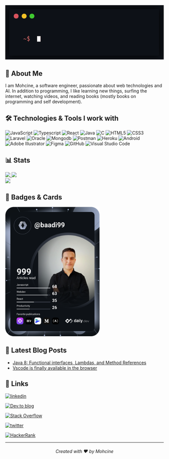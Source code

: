 <div align="center">
   <img src="https://github.com/baadi99/baadi99/blob/main/Hello%20World.gif" />
</div>

## 🚀 About Me

   I am Mohcine, a software engineer, passionate about web technologies and AI.
In addition to programming, I like learning new things, surfing the internet, 
watching videos, and reading books (mostly books on programming and self development).

## 🛠 Technologies & Tools I work with


![JavaScript](https://img.shields.io/badge/-JavaScript-05122A?style=flat&logo=javascript&logoColor=white)
![Typescript](https://img.shields.io/badge/-Typescript-05122A?style=flat&logo=typescript&logoColor=white)
![React](https://img.shields.io/badge/-React-05122A?style=flat&logo=react&logoColor=white)
![Java](https://img.shields.io/badge/-Java-05122A?style=flat&logo=java&logoColor=white)
![C](https://img.shields.io/badge/-C/C++-05122A?style=flat&logo=c&logoColor=white)
![HTML5](https://img.shields.io/badge/-HTML-05122A?style=flat&logo=html5&logoColor=white)
![CSS3](https://img.shields.io/badge/-CSS-05122A?style=flat&logo=css3&logoColor=white)
![Laravel](https://img.shields.io/badge/-Laravel-05122A?style=flat&logo=laravel&logoColor=white)
![Oracle](https://img.shields.io/badge/-Oracledb-05122A?style=flat&logo=oracle&logoColor=white)
![Mongodb](https://img.shields.io/badge/-Mongodb-05122A?style=flat&logo=mongodb&logoColor=white)
![Postman](https://img.shields.io/badge/-Postman-05122A?style=flat&logo=postman&logoColor=white)
![Heroku](https://img.shields.io/badge/-Heroku-05122A?style=flat&logo=heroku&logoColor=white)
![Android](https://img.shields.io/badge/-Android-05122A?logo=android&logoColor=white)
![Adobe Illustrator](https://img.shields.io/badge/-Illustrator-05122A?logo=adobe%20illustrator&logoColor=white)
![Figma](https://img.shields.io/badge/-Figma-05122A?logo=figma&logoColor=white)
![GitHub](https://img.shields.io/badge/-Github-05122A?logo=github&logoColor=white)
![Visual Studio Code](https://img.shields.io/badge/-Vscode-05122A?logo=visual%20studio%20code&logoColor=white)

## 📊 Stats

<a href="https://github.com/baadi99">
<img src="https://github-readme-stats.vercel.app/api?username=baadi99&show_icons=true&icon_color=fff&line_height=27&include_all_commits=true&count_private=true&layout=compact&bg_color=0D1117&title_color=61dafb&text_color=61dafb"/>
</a>

<a href="https://github.com/baadi99">
<img src="http://github-readme-streak-stats.herokuapp.com?user=baadi99&theme=react&date_format=M%20j%5B%2C%20Y%5D&background=0D1117&currStreakLabel=DD5151&fire=DD5151"/>
</a> <br/>

<a href="https://github.com/baadi99">
<img src="https://github-readme-stats.vercel.app/api/top-langs/?username=baadi99&langs_count=6&layout=compact&bg_color=0D1117&title_color=61dafb&text_color=61dafb"/>
</a>
  
## 🎴 Badges & Cards 

<a href="#">
   <img src="https://github.com/baadi99/baadi99/blob/main/devcard.svg" width="300" alt="Mohcine BAADI's Dev Card"/>
</a>

## 📄 Latest Blog Posts

<!-- BLOG-POST-LIST:START -->
- [Java 8: Functional interfaces, Lambdas, and Method References](https://dev.to/mohcinebaadi/java-8-functional-interfaces-lambdas-and-method-references-33cl)
- [Vscode is finally available in the browser](https://dev.to/mohcinebaadi/vscode-is-finally-available-in-the-browser-26kd)
<!-- BLOG-POST-LIST:END -->
  
## 🔗 Links

[![linkedin](https://img.shields.io/badge/linkedin-0A66C2?style=for-the-badge&logo=linkedin&logoColor=white)](https://www.linkedin.com/in/mohcinebaadi/)

[![Dev.to blog](https://img.shields.io/badge/dev.to-0A0A0A?style=for-the-badge&logo=dev.to&logoColor=white)](https://dev.to/mohcinebaadi)

[![Stack Overflow](https://img.shields.io/badge/-Stackoverflow-FE7A16?style=for-the-badge&logo=stack-overflow&logoColor=white)](https://stackoverflow.com/users/13629728/mohcine-baadi)

[![twitter](https://img.shields.io/badge/twitter-1DA1F2?style=for-the-badge&logo=twitter&logoColor=white)](https://twitter.com/BaadiMohsin)

[![HackerRank](https://img.shields.io/badge/-Hackerrank-2EC866?style=for-the-badge&logo=HackerRank&logoColor=white)](https://www.hackerrank.com/mohcine_baadi)

<hr/>
<h6 align="center">Created with ❤️ by Mohcine</h6>
